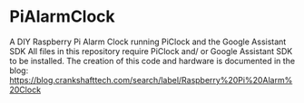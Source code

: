 # PiAlarmClock
A DIY Raspberry Pi Alarm Clock running PiClock and the Google Assistant SDK 
All files in this repository require PiClock and/ or Google Assistant SDK to be installed.
The creation of this code and hardware is documented in the blog: https://blog.crankshafttech.com/search/label/Raspberry%20Pi%20Alarm%20Clock

